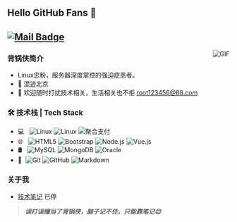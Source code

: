 ## Hello GitHub Fans 👋

[![Mail Badge](https://img.shields.io/badge/-root123456@88.com-c14438?style=flat&logo=Gmail&logoColor=white&link=mailto:root123456@88.com)](mailto:root123456@88.com)
---
<img align="right" alt="GIF" src="https://raw.githubusercontent.com/JoeyBling/JoeyBling/master/pic/pusheencode.gif" />

### 背锅侠简介

- Linux忠粉，服务器深度掌控的强迫症患者。
- 🌱 混迹北京
- 💬 欢迎随时打扰技术相关，生活相关也不拒 [root123456@88.com](mailto:root123456@88.com)

### 🛠 技术栈 | Tech Stack

- 💻 &#160; ![Linux](https://img.shields.io/badge/-Java-333333?style=flat&logo=Java&logoColor=007396)
![Linux](https://img.shields.io/badge/-Linux-333333?style=flat&logo=Linux&logoColor=FCC624)
![聚合支付](https://img.shields.io/badge/-聚合支付-333333?style=flat&logo=payoneer&logoColor=FF4800)
- 🌐 &#160; ![HTML5](https://img.shields.io/badge/-HTML5-333333?style=flat&logo=HTML5)
![Bootstrap](https://img.shields.io/badge/-Bootstrap-333333?style=flat&logo=bootstrap&logoColor=563D7C)
![Node.js](https://img.shields.io/badge/-Node.js-333333?style=flat&logo=node.js)
![Vue.js](https://img.shields.io/badge/-VueJS-333333?style=flat&logo=Vue.js)
- 🛢 &#160; ![MySQL](https://img.shields.io/badge/-MySQL-333333?style=flat&logo=mysql)
![MongoDB](https://img.shields.io/badge/-MongoDB-333333?style=flat&logo=mongodb)
![Oracle](https://img.shields.io/badge/-Oracle-333333?style=flat&logo=Oracle)
- 🔧 &#160;![Git](https://img.shields.io/badge/-Git-333333?style=flat&logo=git)
![GitHub](https://img.shields.io/badge/-GitHub-333333?style=flat&logo=github)
![Markdown](https://img.shields.io/badge/-Markdown-333333?style=flat&logo=markdown)


### 关于我
- [技术笔记](https://11.top) 已停 

> ***误打误撞当了背锅侠，脑子记不住，只能靠笔记😊***

